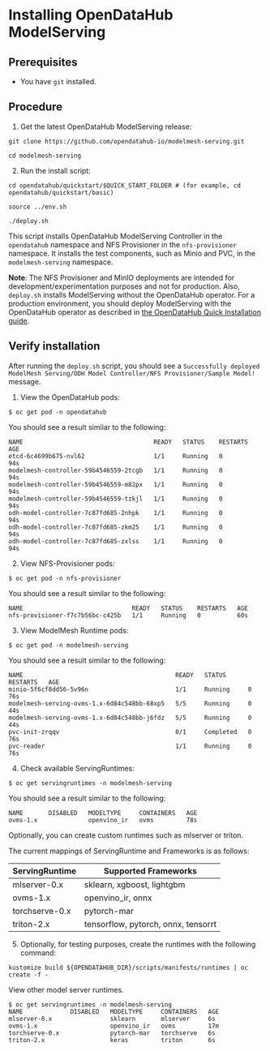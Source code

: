 # Installing OpenDataHub ModelServing

## Prerequisites

- You have `git` installed.

## Procedure

1. Get the latest OpenDataHub ModelServing release:

```
git clone https://github.com/opendatahub-io/modelmesh-serving.git

cd modelmesh-serving
```

2. Run the install script:

```
cd opendatahub/quickstart/$QUICK_START_FOLDER # (for example, cd opendatahub/quickstart/basic)

source ../env.sh

./deploy.sh
```

This script installs OpenDataHub ModelServing Controller in the `opendatahub` namespace and NFS Provisioner in the `nfs-provisioner` namespace. It installs the test components, such as Minio and PVC, in the `modelmesh-serving` namespace.

**Note**: The NFS Provisioner and MinIO deployments are intended for development/experimentation purposes and not for production. Also, `deploy.sh` installs ModelServing without the OpenDataHub operator. For a production environment, you should deploy ModelServing with the OpenDataHub operator as described in [the OpenDataHub Quick Installation guide](http://opendatahub.io/docs/getting-started/quick-installation.html).

## Verify installation

After running the `deploy.sh` script, you should see a `Successfully deployed ModelMesh Serving/ODH Model Controller/NFS Provisioner/Sample Model!` message.

1. View the OpenDataHub pods:

```
$ oc get pod -n opendatahub
```

You should see a result similar to the following:

```
NAME                                    READY   STATUS    RESTARTS   AGE
etcd-6c4699b675-nvl62                   1/1     Running   0          94s
modelmesh-controller-59b4546559-2tcgb   1/1     Running   0          94s
modelmesh-controller-59b4546559-m82px   1/1     Running   0          94s
modelmesh-controller-59b4546559-tzkjl   1/1     Running   0          94s
odh-model-controller-7c87fd685-2nhpk    1/1     Running   0          94s
odh-model-controller-7c87fd685-zkm25    1/1     Running   0          94s
odh-model-controller-7c87fd685-zxlss    1/1     Running   0          94s
```

2. View NFS-Provisioner pods:

```
$ oc get pod -n nfs-provisioner
```

You should see a result similar to the following:

```
NAME                              READY   STATUS    RESTARTS   AGE
nfs-provisioner-f7c7b56bc-c425b   1/1     Running   0          60s
```

3. View ModelMesh Runtime pods:

```
$ oc get pod -n modelmesh-serving
```

You should see a result similar to the following:

```
NAME                                          READY   STATUS      RESTARTS   AGE
minio-5f6cf8dd56-5v96n                        1/1     Running     0          76s
modelmesh-serving-ovms-1.x-6d84c548bb-68xp5   5/5     Running     0          44s
modelmesh-serving-ovms-1.x-6d84c548bb-j6fdz   5/5     Running     0          44s
pvc-init-zrqqv                                0/1     Completed   0          76s
pvc-reader                                    1/1     Running     0          76s
```

4. Check available ServingRuntimes:

```
$ oc get servingruntimes -n modelmesh-serving
```

You should see a result similar to the following:

```
NAME       DISABLED   MODELTYPE     CONTAINERS   AGE
ovms-1.x              openvino_ir   ovms         78s
```

Optionally, you can create custom runtimes such as mlserver or triton.

The current mappings of ServingRuntime and Frameworks is as follows:

| ServingRuntime | Supported Frameworks                |
| -------------- | ----------------------------------- |
| mlserver-0.x   | sklearn, xgboost, lightgbm          |
| ovms-1.x       | openvino_ir, onnx                   |
| torchserve-0.x | pytorch-mar                         |
| triton-2.x     | tensorflow, pytorch, onnx, tensorrt |

5. Optionally, for testing purposes, create the runtimes with the following command:

```
kustomize build ${OPENDATAHUB_DIR}/scripts/manifests/runtimes | oc create -f -
```

View other model server runtimes.

```
$ oc get servingruntimes -n modelmesh-serving
NAME             DISABLED   MODELTYPE     CONTAINERS   AGE
mlserver-0.x                sklearn       mlserver     6s
ovms-1.x                    openvino_ir   ovms         17m
torchserve-0.x              pytorch-mar   torchserve   6s
triton-2.x                  keras         triton       6s
```
